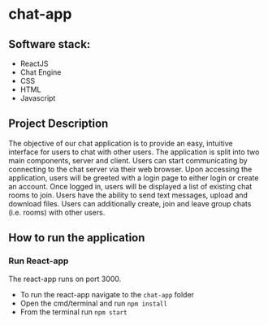# chat-app

## Software stack:
- ReactJS
- Chat Engine
- CSS
- HTML
- Javascript

## Project Description
The objective of our chat application is to provide an easy, intuitive interface for users to chat with other users. The application is split into two main components, server and client. Users can start communicating by connecting to the chat server via their web browser. Upon accessing the application, users will be greeted with a login page to either login or create an account. Once logged in, users will be displayed a list of existing chat rooms to join. Users have the ability to send text messages, upload and download files. Users can additionally create, join and leave group chats (i.e. rooms) with other users. 

## How to run the application

### Run React-app

The react-app runs on port 3000.
- To run the react-app navigate to the `chat-app` folder
- Open the cmd/terminal and run `npm install`
- From the terminal run `npm start`
